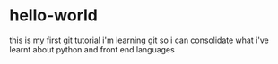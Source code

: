 # hello-world
this is my first git tutorial
i'm learning git so i can consolidate what i've learnt about python and front end languages
